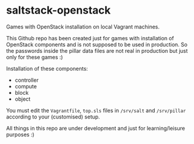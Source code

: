 # saltstack-openstack

Games with OpenStack installation on local Vagrant machines.

This Github repo has been created just for games with installation of OpenStack components and is not supposed to be used in production.
So the passwords inside the pillar data files are not real in production but just only for these games :)

Installation of these components:
- controller
- compute
- block
- object

You must edit the `Vagrantfile`, `top.sls` files in `/srv/salt` and `/srv/pillar` according to your (customised) setup.

All things in this repo are under development and just for learning/leisure purposes :)
